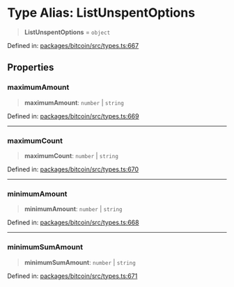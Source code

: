 # Type Alias: ListUnspentOptions

> **ListUnspentOptions** = `object`

Defined in: [packages/bitcoin/src/types.ts:667](https://github.com/dcdpr/did-btcr2-js/blob/c82bc5c69016e1146a0c52c6e6b21621f5abd6d4/packages/bitcoin/src/types.ts#L667)

## Properties

### maximumAmount

> **maximumAmount**: `number` \| `string`

Defined in: [packages/bitcoin/src/types.ts:669](https://github.com/dcdpr/did-btcr2-js/blob/c82bc5c69016e1146a0c52c6e6b21621f5abd6d4/packages/bitcoin/src/types.ts#L669)

***

### maximumCount

> **maximumCount**: `number` \| `string`

Defined in: [packages/bitcoin/src/types.ts:670](https://github.com/dcdpr/did-btcr2-js/blob/c82bc5c69016e1146a0c52c6e6b21621f5abd6d4/packages/bitcoin/src/types.ts#L670)

***

### minimumAmount

> **minimumAmount**: `number` \| `string`

Defined in: [packages/bitcoin/src/types.ts:668](https://github.com/dcdpr/did-btcr2-js/blob/c82bc5c69016e1146a0c52c6e6b21621f5abd6d4/packages/bitcoin/src/types.ts#L668)

***

### minimumSumAmount

> **minimumSumAmount**: `number` \| `string`

Defined in: [packages/bitcoin/src/types.ts:671](https://github.com/dcdpr/did-btcr2-js/blob/c82bc5c69016e1146a0c52c6e6b21621f5abd6d4/packages/bitcoin/src/types.ts#L671)
